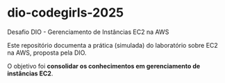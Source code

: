 # dio-codegirls-2025
Desafio DIO - Gerenciamento de Instâncias EC2 na AWS

Este repositório documenta a prática (simulada) do laboratório sobre EC2 na AWS, proposta pela DIO. 

O objetivo foi **consolidar os conhecimentos em gerenciamento de instâncias EC2**. 
